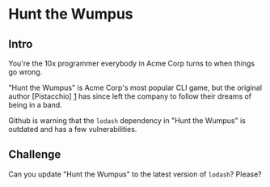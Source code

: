 # Hunt the Wumpus

## Intro

You're the 10x programmer everybody in Acme Corp turns to when things go wrong.

"Hunt the Wumpus" is Acme Corp's most popular CLI game, but the original author
[Pistacchio] [1] has since left the company to follow their dreams of being in
a band.

Github is warning that the `lodash` dependency in "Hunt the Wumpus" is outdated
and has a few vulnerabilities.

## Challenge

Can you update "Hunt the Wumpus" to the latest version of `lodash`? Please?

[1]: https://rosettacode.org/mw/index.php?title=Hunt_The_Wumpus/Javascript&oldid=203235
